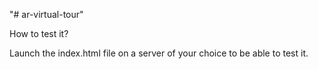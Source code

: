 "# ar-virtual-tour" 

How to test it?

Launch the index.html file on a server of your choice to be able to test it.
